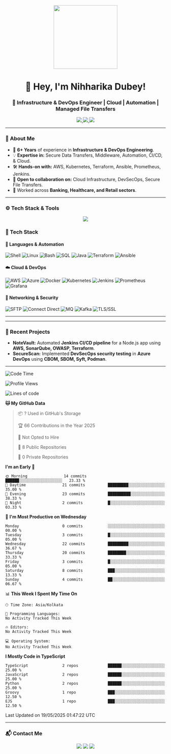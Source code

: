<div align="center">
  <img src="https://media.giphy.com/media/RbDKaczqWovIugyJmW/giphy.gif" width="200"/>
</div>

<h1 align="center">👋 Hey, I'm Nihharika Dubey!</h1>
<h3 align="center">🚀 Infrastructure & DevOps Engineer | Cloud | Automation | Managed File Transfers</h3>

<p align="center">
    <a href="https://www.linkedin.com/in/nihharikadubey">
    <img src="https://img.shields.io/badge/LinkedIn-nihharikadubey-blue?style=for-the-badge&logo=linkedin">
  </a>
  <a href="https://github.com/nihharikadubey">
    <img src="https://img.shields.io/badge/GitHub-nihharikadubey-lightgrey?style=for-the-badge&logo=github">
  </a>
  <a href="mailto:niharika859@gmail.com">
    <img src="https://img.shields.io/badge/Email-niharika859@gmail.com-red?style=for-the-badge&logo=gmail">
  </a>
</p>

---


### 🎯 **About Me**
- 🚀 **6+ Years** of experience in **Infrastructure & DevOps Engineering**.
- 💡 **Expertise in:** Secure Data Transfers, Middleware, Automation, CI/CD, & Cloud.
- 🛠️ **Hands-on with:** AWS, Kubernetes, Terraform, Ansible, Prometheus, Jenkins.
- 📝 **Open to collaboration on:** Cloud Infrastructure, DevSecOps, Secure File Transfers.
- 🔹 Worked across **Banking, Healthcare, and Retail sectors**.

---

### ⚙️ **Tech Stack & Tools**
<p align="center">
  <img src="https://skillicons.dev/icons?i=linux,docker,kubernetes,terraform,aws,azure,bash,jenkins,githubactions,prometheus,grafana,postgres,mysql,vscode" />
</p>


### **🚀 Tech Stack**
#### **🔧 Languages & Automation**
![Shell](https://img.shields.io/badge/Shell_Scripting-%2312100E.svg?style=flat-square&logo=gnu-bash&logoColor=white)
![Linux](https://img.shields.io/badge/Linux-FCC624?style=flat-square&logo=linux&logoColor=black)
![Bash](https://img.shields.io/badge/Bash-4EAA25?style=flat-square&logo=gnu-bash&logoColor=white)
![SQL](https://img.shields.io/badge/SQL-4479A1?style=flat-square&logo=postgresql&logoColor=white)
![Java](https://img.shields.io/badge/Java-ED8B00?style=flat-square&logo=java&logoColor=white)
![Terraform](https://img.shields.io/badge/Terraform-7B42BC?style=flat-square&logo=terraform&logoColor=white)
![Ansible](https://img.shields.io/badge/Ansible-EE0000?style=flat-square&logo=ansible&logoColor=white)

#### **☁️ Cloud & DevOps**
![AWS](https://img.shields.io/badge/AWS-232F3E?style=flat-square&logo=amazon-aws&logoColor=white)
![Azure](https://img.shields.io/badge/Azure-0078D4?style=flat-square&logo=microsoft-azure&logoColor=white)
![Docker](https://img.shields.io/badge/Docker-2496ED?style=flat-square&logo=docker&logoColor=white)
![Kubernetes](https://img.shields.io/badge/Kubernetes-326CE5?style=flat-square&logo=kubernetes&logoColor=white)
![Jenkins](https://img.shields.io/badge/Jenkins-D24939?style=flat-square&logo=jenkins&logoColor=white)
![Prometheus](https://img.shields.io/badge/Prometheus-E6522C?style=flat-square&logo=prometheus&logoColor=white)
![Grafana](https://img.shields.io/badge/Grafana-F46800?style=flat-square&logo=grafana&logoColor=white)

#### **🔗 Networking & Security**
![SFTP](https://img.shields.io/badge/SFTP-0B3D91?style=flat-square&logo=internet-explorer&logoColor=white)
![Connect Direct](https://img.shields.io/badge/Connect_Direct-0055A4?style=flat-square&logo=ibm&logoColor=white)
![MQ](https://img.shields.io/badge/MQ-CC0000?style=flat-square&logo=apache-kafka&logoColor=white)
![Kafka](https://img.shields.io/badge/Kafka-000?style=flat-square&logo=apache-kafka&logoColor=white)
![TLS/SSL](https://img.shields.io/badge/TLS/SSL-FFA500?style=flat-square&logo=letsencrypt&logoColor=white)

---
---

### **🌱 Recent Projects**
- **NoteVault:** Automated **Jenkins CI/CD pipeline** for a Node.js app using **AWS, SonarQube, OWASP, Terraform**.
- **SecureScan:** Implemented **DevSecOps security testing** in **Azure DevOps** using **CBOM, SBOM, Syft, Podman**.

---

<!--START_SECTION:waka-->
![Code Time](http://img.shields.io/badge/Code%20Time-0%20secs-blue)

![Profile Views](http://img.shields.io/badge/Profile%20Views-26-blue)

![Lines of code](https://img.shields.io/badge/From%20Hello%20World%20I%27ve%20Written-80.6%20thousand%20lines%20of%20code-blue)

**🐱 My GitHub Data** 

> 📦 ? Used in GitHub's Storage 
 > 
> 🏆 66 Contributions in the Year 2025
 > 
> 🚫 Not Opted to Hire
 > 
> 📜 8 Public Repositories 
 > 
> 🔑 0 Private Repositories 
 > 
**I'm an Early 🐤** 

```text
🌞 Morning                14 commits          ██████░░░░░░░░░░░░░░░░░░░   23.33 % 
🌆 Daytime                21 commits          █████████░░░░░░░░░░░░░░░░   35.00 % 
🌃 Evening                23 commits          ██████████░░░░░░░░░░░░░░░   38.33 % 
🌙 Night                  2 commits           █░░░░░░░░░░░░░░░░░░░░░░░░   03.33 % 
```
📅 **I'm Most Productive on Wednesday** 

```text
Monday                   0 commits           ░░░░░░░░░░░░░░░░░░░░░░░░░   00.00 % 
Tuesday                  3 commits           █░░░░░░░░░░░░░░░░░░░░░░░░   05.00 % 
Wednesday                22 commits          █████████░░░░░░░░░░░░░░░░   36.67 % 
Thursday                 20 commits          ████████░░░░░░░░░░░░░░░░░   33.33 % 
Friday                   3 commits           █░░░░░░░░░░░░░░░░░░░░░░░░   05.00 % 
Saturday                 8 commits           ███░░░░░░░░░░░░░░░░░░░░░░   13.33 % 
Sunday                   4 commits           ██░░░░░░░░░░░░░░░░░░░░░░░   06.67 % 
```


📊 **This Week I Spent My Time On** 

```text
🕑︎ Time Zone: Asia/Kolkata

💬 Programming Languages: 
No Activity Tracked This Week

🔥 Editors: 
No Activity Tracked This Week

💻 Operating System: 
No Activity Tracked This Week
```

**I Mostly Code in TypeScript** 

```text
TypeScript               2 repos             ██████░░░░░░░░░░░░░░░░░░░   25.00 % 
JavaScript               2 repos             ██████░░░░░░░░░░░░░░░░░░░   25.00 % 
Python                   2 repos             ██████░░░░░░░░░░░░░░░░░░░   25.00 % 
Groovy                   1 repo              ███░░░░░░░░░░░░░░░░░░░░░░   12.50 % 
EJS                      1 repo              ███░░░░░░░░░░░░░░░░░░░░░░   12.50 % 
```




 Last Updated on 19/05/2025 01:47:22 UTC
<!--END_SECTION:waka-->

---

### **📬 Contact Me**
<p align="center">
<a href="https://www.linkedin.com/in/nihharikadubey"><img src="https://img.shields.io/badge/LinkedIn-nihharikadubey-blue?style=flat-square&logo=linkedin"></a>
<a href="https://github.com/nihharikadubey"><img src="https://img.shields.io/badge/GitHub-nihharikadubey-lightgrey?style=flat-square&logo=github"></a>
<a href="mailto:niharika859@gmail.com"><img src="https://img.shields.io/badge/Email-niharika859@gmail.com-red?style=flat-square&logo=gmail"></a>
</p>
